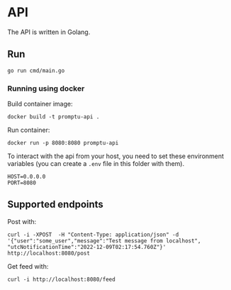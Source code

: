 # API

The API is written in Golang.

## Run

```go run cmd/main.go```

### Running using docker

Build container image:
```
docker build -t promptu-api .
```

Run container:
```
docker run -p 8080:8080 promptu-api
```

To interact with the api from your host, you need to set these environment variables (you can create a `.env` file in this folder with them).
```
HOST=0.0.0.0
PORT=8080
```

## Supported endpoints

Post with:
```
curl -i -XPOST  -H "Content-Type: application/json" -d '{"user":"some_user","message":"Test message from localhost", "utcNotificationTime":"2022-12-09T02:17:54.760Z"}' http://localhost:8080/post
```

Get feed with:
```
curl -i http://localhost:8080/feed
```

